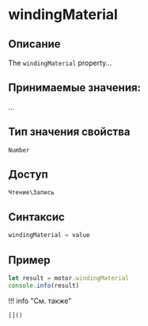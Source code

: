 # windingMaterial

## Описание
The `windingMaterial` property...

## Принимаемые значения:
...

## Тип значения свойства
`Number`

## Доступ
`Чтение\Запись`

## Синтаксис
```javascript
windingMaterial = value
```

## Пример
```javascript linenums="1"
let result = motor.windingMaterial
console.info(result)
```

!!! info "См. также"

    []()

